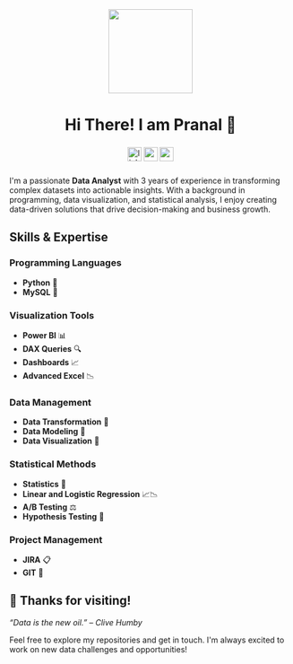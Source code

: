 <div align="center">
  <img height="150" src="https://www.vecteezy.com/vector-art/10925778-colorful-welcome-design-template"  />
</div>

###

<h1 align="center">Hi There! I am Pranal 👋</h1>

###

###

<div align="center">
  <a href="https://www.linkedin.com/in/pranal-patil-pp17/">
  <img src="https://img.shields.io/static/v1?message=LinkedIn&logo=linkedin&label=&color=0077B5&logoColor=white&labelColor=&style=for-the-badge" height="25" alt="linkedin logo"  /></a>
  
  <a href="https://www.youtube.com">
  <img src="https://img.shields.io/static/v1?message=Youtube&logo=youtube&label=&color=FF0000&logoColor=white&labelColor=&style=for-the-badge" height="25" alt="youtube logo"  /></a>
  
  <a href="patilpranal.pp17@gmail.com">
  <img src="https://img.shields.io/static/v1?message=Gmail&logo=gmail&label=&color=34A853&logoColor=white&labelColor=&style=for-the-badge" height="25" alt="youtube logo"  /></a>
</div>

###

I'm a passionate **Data Analyst** with 3 years of experience in transforming complex datasets into actionable insights. With a background in programming, data visualization, and statistical analysis, I enjoy creating data-driven solutions that drive decision-making and business growth.

## Skills & Expertise

### Programming Languages
- **Python** 🐍
- **MySQL** 💾

### Visualization Tools
- **Power BI** 📊
- **DAX Queries** 🔍
- **Dashboards** 📈
- **Advanced Excel** 📉

### Data Management
- **Data Transformation** 🔄
- **Data Modeling** 📐
- **Data Visualization** 🎨

### Statistical Methods
- **Statistics** 📏
- **Linear and Logistic Regression** 📈📉
- **A/B Testing** ⚖️
- **Hypothesis Testing** 🧪

### Project Management
- **JIRA** 📋
- **GIT** 🌳

## 

## 🌟 Thanks for visiting!
*“Data is the new oil.” – Clive Humby*

Feel free to explore my repositories and get in touch. I'm always excited to work on new data challenges and opportunities!
